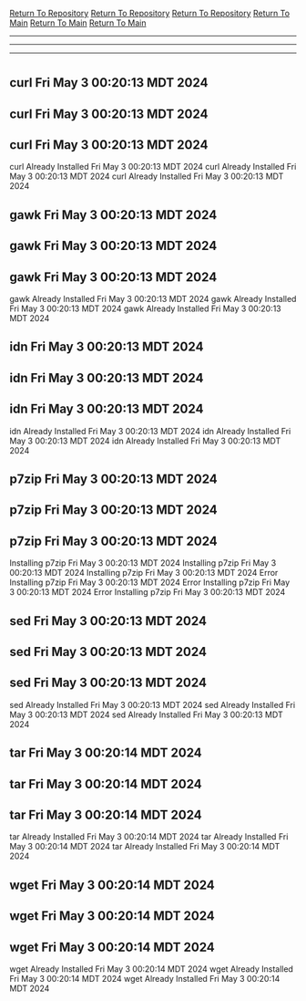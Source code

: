 [Return To Repository](https://github.com/DigitalWarrior/piholeparser/)
[Return To Repository](https://github.com/DigitalWarrior/piholeparser/)
[Return To Repository](https://github.com/DigitalWarrior/piholeparser/)
[Return To Main](https://github.com/DigitalWarrior/piholeparser/blob/master/RecentRunLogs/Mainlog.md)
[Return To Main](https://github.com/DigitalWarrior/piholeparser/blob/master/RecentRunLogs/Mainlog.md)
[Return To Main](https://github.com/DigitalWarrior/piholeparser/blob/master/RecentRunLogs/Mainlog.md)
____________________________________
____________________________________
____________________________________
# 
# 
# 
## curl Fri May  3 00:20:13 MDT 2024
## curl Fri May  3 00:20:13 MDT 2024
## curl Fri May  3 00:20:13 MDT 2024
curl Already Installed Fri May  3 00:20:13 MDT 2024
curl Already Installed Fri May  3 00:20:13 MDT 2024
curl Already Installed Fri May  3 00:20:13 MDT 2024
## gawk Fri May  3 00:20:13 MDT 2024
## gawk Fri May  3 00:20:13 MDT 2024
## gawk Fri May  3 00:20:13 MDT 2024
gawk Already Installed Fri May  3 00:20:13 MDT 2024
gawk Already Installed Fri May  3 00:20:13 MDT 2024
gawk Already Installed Fri May  3 00:20:13 MDT 2024
## idn Fri May  3 00:20:13 MDT 2024
## idn Fri May  3 00:20:13 MDT 2024
## idn Fri May  3 00:20:13 MDT 2024
idn Already Installed Fri May  3 00:20:13 MDT 2024
idn Already Installed Fri May  3 00:20:13 MDT 2024
idn Already Installed Fri May  3 00:20:13 MDT 2024
## p7zip Fri May  3 00:20:13 MDT 2024
## p7zip Fri May  3 00:20:13 MDT 2024
## p7zip Fri May  3 00:20:13 MDT 2024
Installing p7zip Fri May  3 00:20:13 MDT 2024
Installing p7zip Fri May  3 00:20:13 MDT 2024
Installing p7zip Fri May  3 00:20:13 MDT 2024
Error Installing p7zip Fri May  3 00:20:13 MDT 2024
Error Installing p7zip Fri May  3 00:20:13 MDT 2024
Error Installing p7zip Fri May  3 00:20:13 MDT 2024
## sed Fri May  3 00:20:13 MDT 2024
## sed Fri May  3 00:20:13 MDT 2024
## sed Fri May  3 00:20:13 MDT 2024
sed Already Installed Fri May  3 00:20:13 MDT 2024
sed Already Installed Fri May  3 00:20:13 MDT 2024
sed Already Installed Fri May  3 00:20:13 MDT 2024
## tar Fri May  3 00:20:14 MDT 2024
## tar Fri May  3 00:20:14 MDT 2024
## tar Fri May  3 00:20:14 MDT 2024
tar Already Installed Fri May  3 00:20:14 MDT 2024
tar Already Installed Fri May  3 00:20:14 MDT 2024
tar Already Installed Fri May  3 00:20:14 MDT 2024
## wget Fri May  3 00:20:14 MDT 2024
## wget Fri May  3 00:20:14 MDT 2024
## wget Fri May  3 00:20:14 MDT 2024
wget Already Installed Fri May  3 00:20:14 MDT 2024
wget Already Installed Fri May  3 00:20:14 MDT 2024
wget Already Installed Fri May  3 00:20:14 MDT 2024
